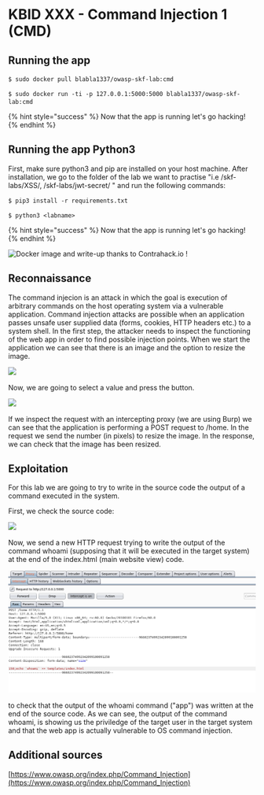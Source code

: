# KBID XXX - Command Injection 1 (CMD)

## Running the app

```text
$ sudo docker pull blabla1337/owasp-skf-lab:cmd
```

```text
$ sudo docker run -ti -p 127.0.0.1:5000:5000 blabla1337/owasp-skf-lab:cmd
```

{% hint style="success" %}
Now that the app is running let's go hacking!
{% endhint %}

## Running the app Python3

First, make sure python3 and pip are installed on your host machine.
After installation, we go to the folder of the lab we want to practise
"i.e /skf-labs/XSS/, /skf-labs/jwt-secret/ " and run the following commands:

```
$ pip3 install -r requirements.txt
```

```
$ python3 <labname>
```

{% hint style="success" %}
Now that the app is running let's go hacking!
{% endhint %}

![Docker image and write-up thanks to Contrahack.io !](../../.gitbook/assets/screen-shot-2019-03-04-at-21.33.32.png)

## Reconnaissance

The command injecion is an attack in which the goal is execution of
arbitrary commands on the host operating system via a vulnerable
application. Command injection attacks are possible when an application
passes unsafe user supplied data (forms, cookies, HTTP headers etc.) to
a system shell. In the first step, the attacker needs to inspect the
functioning of the web app in order to find possible injection points.
When we start the application we can see that there is an image and the option to resize the image.

![](../../.gitbook/assets/cmd01.png)

Now, we are going to select a value and press the button.

![](../../.gitbook/assets/cmd02.png)

If we inspect the request with an intercepting proxy \(we are using
Burp\) we can see that the application is performing a POST request to
/home. In the request we send the number (in pixels) to resize the image.
In the response, we can check that the image has been resized.

## Exploitation

For this lab we are going to try to write in the source code the output of a command executed in the system.

First, we check the source code:

![](../../.gitbook/assets/cmd05.0.png)

Now, we send a new HTTP request trying to write the output of the command
whoami (supposing that it will be executed in the target system) at the end of the index.html (main website view) code.

![](../../.gitbook/assets/cmd04.png)

to check that the output of the whoami command ("app") was written at the end of the source code.
As we can see, the output of the command whoami, is showing us the priviledge
of the target user in the target system and that the web app is actually
vulnerable to OS command injection.

## Additional sources

[https://www.owasp.org/index.php/Command_Injection](https://www.owasp.org/index.php/Command_Injection)
